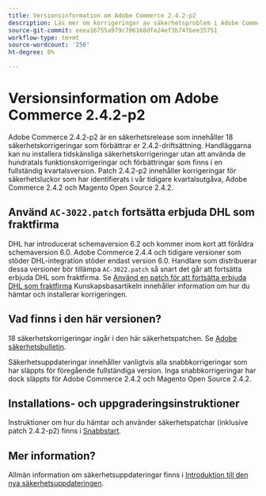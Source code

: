 ```yaml
---
title: Versionsinformation om Adobe Commerce 2.4.2-p2
description: Läs mer om korrigeringar av säkerhetsproblem i Adobe Commerce version 2.4.2-p2.
source-git-commit: eeea16755a979c706168dfe24ef3b74fbee35751
workflow-type: tm+mt
source-wordcount: '256'
ht-degree: 0%

---
```



# Versionsinformation om Adobe Commerce 2.4.2-p2

Adobe Commerce 2.4.2-p2 är en säkerhetsrelease som innehåller 18 säkerhetskorrigeringar som förbättrar er 2.4.2-driftsättning. Handläggarna kan nu installera tidskänsliga säkerhetskorrigeringar utan att använda de hundratals funktionskorrigeringar och förbättringar som finns i en fullständig kvartalsversion. Patch 2.4.2-p2 innehåller korrigeringar för säkerhetsluckor som har identifierats i vår tidigare kvartalsutgåva, Adobe Commerce 2.4.2 och Magento Open Source 2.4.2.

## Använd `AC-3022.patch` fortsätta erbjuda DHL som fraktfirma

DHL har introducerat schemaversion 6.2 och kommer inom kort att föråldra schemaversion 6.0. Adobe Commerce 2.4.4 och tidigare versioner som stöder DHL-integration stöder endast version 6.0. Handlare som distribuerar dessa versioner bör tillämpa `AC-3022.patch` så snart det går att fortsätta erbjuda DHL som fraktfirma. Se [Använd en patch för att fortsätta erbjuda DHL som fraktfirma](https://support.magento.com/hc/en-us/articles/7707818131597-Apply-a-patch-to-continue-offering-DHL-as-shipping-carrier) Kunskapsbasartikeln innehåller information om hur du hämtar och installerar korrigeringen.

## Vad finns i den här versionen?

18 säkerhetskorrigeringar ingår i den här säkerhetspatchen. Se [Adobe säkerhetsbulletin](https://helpx.adobe.com/security/products/magento/apsb21-64.html).

Säkerhetsuppdateringar innehåller vanligtvis alla snabbkorrigeringar som har släppts för föregående fullständiga version. Inga snabbkorrigeringar har dock släppts för Adobe Commerce 2.4.2 och Magento Open Source 2.4.2.

## Installations- och uppgraderingsinstruktioner

Instruktioner om hur du hämtar och använder säkerhetspatchar (inklusive patch 2.4.2-p2) finns i [Snabbstart](../../../installation/composer.md).

## Mer information?

Allmän information om säkerhetsuppdateringar finns i [Introduktion till den nya säkerhetsuppdateringen](https://community.magento.com/t5/Magento-DevBlog/Introducing-the-New-Security-Patch-Release/ba-p/141287).
